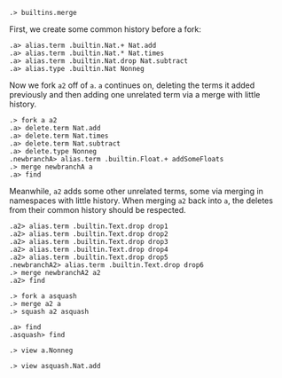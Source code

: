 
```ucm:hide
.> builtins.merge
```

First, we create some common history before a fork:

```ucm
.a> alias.term .builtin.Nat.+ Nat.add
.a> alias.term .builtin.Nat.* Nat.times
.a> alias.term .builtin.Nat.drop Nat.subtract
.a> alias.type .builtin.Nat Nonneg
```

Now we fork `a2` off of `a`. `a` continues on, deleting the terms it added previously and then adding one unrelated term via a merge with little history.

```ucm
.> fork a a2
.a> delete.term Nat.add
.a> delete.term Nat.times
.a> delete.term Nat.subtract
.a> delete.type Nonneg
.newbranchA> alias.term .builtin.Float.+ addSomeFloats
.> merge newbranchA a
.a> find
```

Meanwhile, `a2` adds some other unrelated terms, some via merging in namespaces with little history. When merging `a2` back into `a`, the deletes from their common history should be respected.

```ucm
.a2> alias.term .builtin.Text.drop drop1
.a2> alias.term .builtin.Text.drop drop2
.a2> alias.term .builtin.Text.drop drop3
.a2> alias.term .builtin.Text.drop drop4
.a2> alias.term .builtin.Text.drop drop5
.newbranchA2> alias.term .builtin.Text.drop drop6
.> merge newbranchA2 a2
.a2> find
```

```ucm
.> fork a asquash
.> merge a2 a
.> squash a2 asquash
```

```ucm
.a> find
.asquash> find
```

```ucm:error
.> view a.Nonneg
```

```ucm:error
.> view asquash.Nat.add
```
